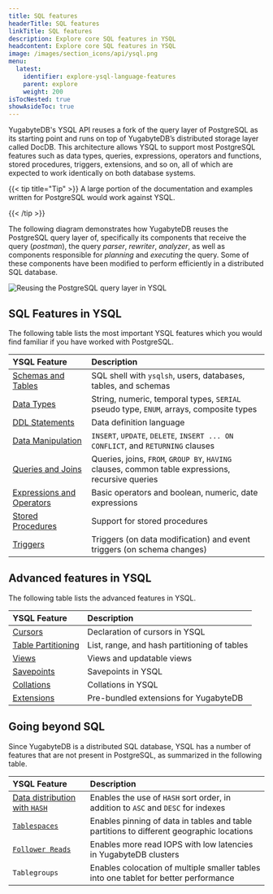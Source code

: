 ```yaml
---
title: SQL features
headerTitle: SQL features
linkTitle: SQL features
description: Explore core SQL features in YSQL
headcontent: Explore core SQL features in YSQL
image: /images/section_icons/api/ysql.png
menu:
  latest:
    identifier: explore-ysql-language-features
    parent: explore
    weight: 200
isTocNested: true
showAsideToc: true
---
```


YugabyteDB's YSQL API reuses a fork of the query layer of PostgreSQL as its starting point and runs on top of YugabyteDB’s distributed storage layer called DocDB. This architecture allows YSQL to support most PostgreSQL features such as data types, queries, expressions, operators and functions, stored procedures, triggers, extensions, and so on, all of which are expected to work identically on both database systems.

{{< tip title="Tip" >}}
A large portion of the documentation and examples written for PostgreSQL would work against YSQL.

{{< /tip >}}

The following diagram demonstrates how YugabyteDB reuses the PostgreSQL query layer of, specifically its components that receive the query (_postman_), the query _parser_, _rewriter_, _analyzer_, as well as components responsible for _planning_ and _executing_ the query. Some of these components have been modified to perform efficiently in a distributed SQL database.

![Reusing the PostgreSQL query layer in YSQL](/images/section_icons/architecture/Reusing-PostgreSQL-query-layer.png)

## SQL Features in YSQL

The following table lists the most important YSQL features which you would find familiar if you have worked with PostgreSQL.

| YSQL Feature | Description |
| :----------- | :---------- |
| <span style="font-size:16px">[Schemas and Tables](databases-schemas-tables/)</span> | SQL shell with `ysqlsh`, users, databases, tables, and schemas |
| <span style="font-size:16px">[Data Types](data-types/)</span> | String, numeric, temporal types, `SERIAL` pseudo type, `ENUM`, arrays, composite types |
| <span style="font-size:16px">[DDL Statements](../../api/ysql/the-sql-language/statements/#data-definition-language-ddl/)</span> | Data definition language |
| <span style="font-size:16px">[Data Manipulation](data-manipulation/)</span> | `INSERT`, `UPDATE`, `DELETE`, `INSERT ... ON CONFLICT`, and `RETURNING` clauses |
| <span style="font-size:16px">[Queries and Joins](queries/)</span> | Queries, joins, `FROM`, `GROUP BY`, `HAVING` clauses, common table expressions, recursive queries |
| <span style="font-size:16px">[Expressions and Operators](expressions-operators/)</span> | Basic operators and boolean, numeric, date expressions |
| <span style="font-size:16px">[Stored Procedures](stored-procedures/)</span> | Support for stored procedures |
| <span style="font-size:16px">[Triggers](triggers/)</span> | Triggers (on data modification) and event triggers (on schema changes) |

## Advanced features in YSQL

The following table lists the advanced features in YSQL.

| YSQL Feature | Description |
| :----------- | :---------- |
| <span style="font-size:16px">[Cursors](advanced-features/cursor/)</span> | Declaration of cursors in YSQL |
| <span style="font-size:16px">[Table Partitioning](advanced-features/partitions/)</span> | List, range, and hash partitioning of tables |
| <span style="font-size:16px">[Views](advanced-features/views/)</span> | Views and updatable views |
| <span style="font-size:16px">[Savepoints](advanced-features/savepoints/)</span> | Savepoints in YSQL |
| <span style="font-size:16px">[Collations](advanced-features/collations/)</span> | Collations in YSQL |
| <span style="font-size:16px">[Extensions](advanced-features/extensions/)</span> | Pre-bundled extensions for YugabyteDB |

<!--
| <span style="font-size:16px">[Functions and operators](functions-operators/)</span> | Conditional expressions, math / string / date / time / window functions and operators  |
| <span style="font-size:16px">[Advanced Topics](advanced-topics/)</span>     | Using `VIEWS`, PostgreSQL extensions supported in YSQL, temporary tables, etc. |
-->

## Going beyond SQL

Since YugabyteDB is a distributed SQL database, YSQL has a number of features that are not present in PostgreSQL, as summarized in the following table.

| YSQL Feature                                                 | Description                                                  |
| :----------------------------------------------------------- | :----------------------------------------------------------- |
| <span style="font-size:16px">[Data distribution with `HASH`](../linear-scalability/sharding-data/)</span> | Enables the use of `HASH` sort order, in addition to `ASC` and `DESC` for indexes |
| <span style="font-size:16px">[`Tablespaces`](going-beyond-sql/tablespaces)</span> | Enables pinning of data in tables and table partitions to different geographic locations |
| <span style="font-size:16px">[`Follower Reads`](going-beyond-sql/follower-reads-ysql/)</span> | Enables more read IOPS with low latencies in YugabyteDB clusters |
| <span style="font-size:16px">`Tablegroups`</span> | Enables colocation of multiple smaller tables into one tablet for better performance |

